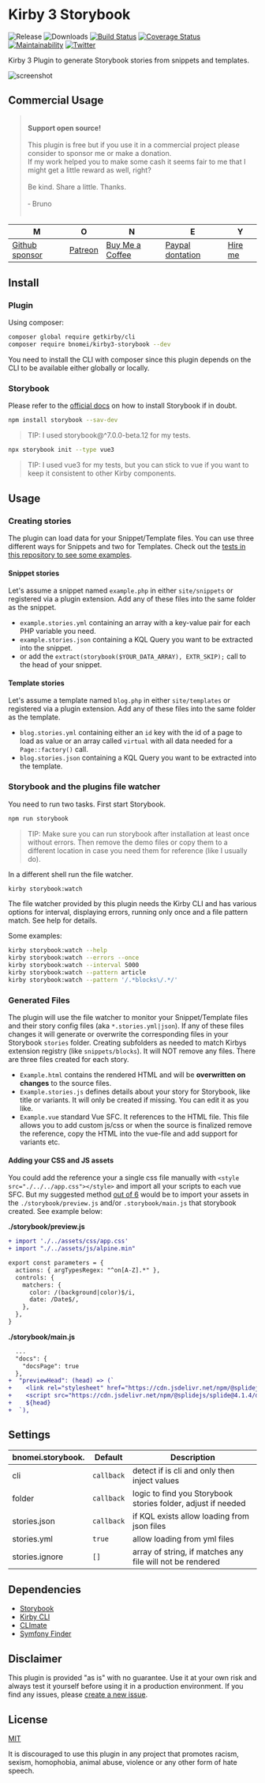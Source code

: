 # Kirby 3 Storybook

![Release](https://flat.badgen.net/packagist/v/bnomei/kirby3-storybook?color=ae81ff)
![Downloads](https://flat.badgen.net/packagist/dt/bnomei/kirby3-storybook?color=272822)
[![Build Status](https://flat.badgen.net/travis/bnomei/kirby3-storybook)](https://travis-ci.com/bnomei/kirby3-storybook)
[![Coverage Status](https://flat.badgen.net/coveralls/c/github/bnomei/kirby3-storybook)](https://coveralls.io/github/bnomei/kirby3-storybook)
[![Maintainability](https://flat.badgen.net/codeclimate/maintainability/bnomei/kirby3-storybook)](https://codeclimate.com/github/bnomei/kirby3-storybook)
[![Twitter](https://flat.badgen.net/badge/twitter/bnomei?color=66d9ef)](https://twitter.com/bnomei)

Kirby 3 Plugin to generate Storybook stories from snippets and templates.

![screenshot](https://raw.githubusercontent.com/bnomei/kirby3-storybook/main/screenshot.png)

## Commercial Usage

> <br>
> <b>Support open source!</b><br><br>
> This plugin is free but if you use it in a commercial project please consider to sponsor me or make a donation.<br>
> If my work helped you to make some cash it seems fair to me that I might get a little reward as well, right?<br><br>
> Be kind. Share a little. Thanks.<br><br>
> &dash; Bruno<br>
> &nbsp;

| M | O | N | E | Y |
|---|----|---|---|---|
| [Github sponsor](https://github.com/sponsors/bnomei) | [Patreon](https://patreon.com/bnomei) | [Buy Me a Coffee](https://buymeacoff.ee/bnomei) | [Paypal dontation](https://www.paypal.me/bnomei/15) | [Hire me](mailto:b@bnomei.com?subject=Kirby) |


## Install

### Plugin

Using composer:

```bash
composer global require getkirby/cli
composer require bnomei/kirby3-storybook --dev
```

You need to install the CLI with composer since this plugin depends on the CLI to be available either globally or locally.

### Storybook

Please refer to the [official docs](https://storybook.js.org/docs/7.0/vue/get-started/install) on how to install Storybook if in doubt.

```bash
npm install storybook --sav-dev
```

> TIP: I used storybook@^7.0.0-beta.12 for my tests.

```bash
npx storybook init --type vue3
```

> TIP: I used vue3 for my tests, but you can stick to vue if you want to keep it consistent to other Kirby components.
>
## Usage

### Creating stories

The plugin can load data for your Snippet/Template files. You can use three different ways for Snippets and two for Templates. Check out the [tests in this repository to see some examples](https://github.com/bnomei/kirby3-storybook/tree/master/tests/site).

#### Snippet stories

Let's assume a snippet named `example.php` in either `site/snippets` or registered via a plugin extension. Add any of these files into the same folder as the snippet.

- `example.stories.yml` containing an array with a key-value pair for each PHP variable you need.
- `example.stories.json` containing a KQL Query you want to be extracted into the snippet.
- or add the `extract(storybook($YOUR_DATA_ARRAY), EXTR_SKIP);` call to the head of your snippet.

#### Template stories

Let's assume a template named `blog.php` in either `site/templates` or registered via a plugin extension. Add any of these files into the same folder as the template.

- `blog.stories.yml` containing either an `id` key with the id of a page to load as value or an array called `virtual` with all data needed for a `Page::factory()` call.
- `blog.stories.json` containing a KQL Query you want to be extracted into the template.

### Storybook and the plugins file watcher

You need to run two tasks. First start Storybook.

```bash
npm run storybook
```

> TIP: Make sure you can run storybook after installation at least once without errors. Then remove the demo files or copy them to a different location in case you need them for reference (like I usually do).

In a different shell run the file watcher.

```bash
kirby storybook:watch
```

The file watcher provided by this plugin needs the Kirby CLI and has various options for interval, displaying errors, running only once and a file pattern match. See help for details.

Some examples:

```bash
kirby storybook:watch --help
kirby storybook:watch --errors --once
kirby storybook:watch --interval 5000
kirby storybook:watch --pattern article
kirby storybook:watch --pattern '/.*blocks\/.*/'
```

### Generated Files

The plugin will use the file watcher to monitor your Snippet/Template files and their story config files (aka `*.stories.yml|json`). If any of these files changes it will generate or overwrite the corresponding files in your Storybook `stories` folder. Creating subfolders as needed to match Kirbys extension registry (like `snippets/blocks`). It will NOT remove any files. There are three files created for each story.

- `Example.html` contains the rendered HTML and will be **overwritten on changes** to the source files.
- `Example.stories.js` defines details about your story for Storybook, like title or variants. It will only be created if missing. You can edit it as you like.
- `Example.vue` standard Vue SFC. It references to the HTML file. This file allows you to add custom js/css or when the source is finalized remove the reference, copy the HTML into the vue-file and add support for variants etc. 

#### Adding your CSS and JS assets

You could add the reference your a single css file manually with `<style src="./../../app.css"></style>` and import all your scripts to each vue SFC. But my suggested method [out of 6](https://betterprogramming.pub/6-ways-to-configure-global-styles-for-storybook-faa1517aaf1a) would be to import your assets in the `./storybook/preview.js` and/or `.storybook/main.js` that storybook created. See example below:

**./storybook/preview.js**
```diff
+ import './../assets/css/app.css'
+ import "./../assets/js/alpine.min"

export const parameters = {
  actions: { argTypesRegex: "^on[A-Z].*" },
  controls: {
    matchers: {
      color: /(background|color)$/i,
      date: /Date$/,
    },
  },
}
```

**./storybook/main.js**
```diff
  ...
  "docs": {
    "docsPage": true
  },
+  "previewHead": (head) => (`
+    <link rel="stylesheet" href="https://cdn.jsdelivr.net/npm/@splidejs/splide@4.1.4/dist/css/splide.min.css" />
+    <script src="https://cdn.jsdelivr.net/npm/@splidejs/splide@4.1.4/dist/js/splide.min.js"></script>
+    ${head}
+  `),
```

## Settings

| bnomei.storybook. | Default    | Description                                                  |
|-------------------|------------|--------------------------------------------------------------|
| cli               | `callback` | detect if is cli and only then inject values                 |
| folder            | `callback` | logic to find you Storybook stories folder, adjust if needed |
| stories.json      | `callback` | if KQL exists allow loading from json files                  |
| stories.yml       | `true`     | allow loading from yml files                                 |
| stories.ignore    | `[]`       | array of string, if matches any file will not be rendered    |


## Dependencies

- [Storybook](https://storybook.js.org/)
- [Kirby CLI](https://github.com/getkirby/cli)
- [CLImate](https://github.com/thephpleague/climate)
- [Symfony Finder](https://symfony.com/doc/current/components/finder.html)

## Disclaimer

This plugin is provided "as is" with no guarantee. Use it at your own risk and always test it yourself before using it in a production environment. If you find any issues, please [create a new issue](https://github.com/bnomei/kirby3-storybook/issues/new).

## License

[MIT](https://opensource.org/licenses/MIT)

It is discouraged to use this plugin in any project that promotes racism, sexism, homophobia, animal abuse, violence or any other form of hate speech.


